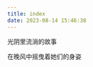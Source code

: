 ```yaml
---
title: index
date: 2023-08-14 15:46:38
---
```



<div class="circle-blue">
    <p>光阴里流淌的故事</p>
    <p>在晚风中摇曳着她们的身姿</p>
</div>

